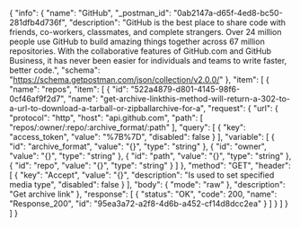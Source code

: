 {
  "info": {
    "name": "GitHub",
    "_postman_id": "0ab2147a-d65f-4ed8-bc50-281dfb4d736f",
    "description": "GitHub is the best place to share code with friends, co-workers, classmates, and complete strangers. Over 24 million people use GitHub to build amazing things together across 67 million repositories. With the collaborative features of GitHub.com and GitHub Business, it has never been easier for individuals and teams to write faster, better code.",
    "schema": "https://schema.getpostman.com/json/collection/v2.0.0/"
  },
  "item": [
    {
      "name": "repos",
      "item": [
        {
          "id": "522a4879-d801-4145-98f6-0cf46af9f2d7",
          "name": "get-archive-linkthis-method-will-return-a-302-to-a-url-to-download-a-tarball-or-zipballarchive-for-a",
          "request": {
            "url": {
              "protocol": "http",
              "host": "api.github.com",
              "path": [
                "repos/:owner/:repo/:archive_format/:path"
              ],
              "query": [
                {
                  "key": "access_token",
                  "value": "%7B%7D",
                  "disabled": false
                }
              ],
              "variable": [
                {
                  "id": "archive_format",
                  "value": "{}",
                  "type": "string"
                },
                {
                  "id": "owner",
                  "value": "{}",
                  "type": "string"
                },
                {
                  "id": "path",
                  "value": "{}",
                  "type": "string"
                },
                {
                  "id": "repo",
                  "value": "{}",
                  "type": "string"
                }
              ]
            },
            "method": "GET",
            "header": [
              {
                "key": "Accept",
                "value": "{}",
                "description": "Is used to set specified media type",
                "disabled": false
              }
            ],
            "body": {
              "mode": "raw"
            },
            "description": "Get archive link"
          },
          "response": [
            {
              "status": "OK",
              "code": 200,
              "name": "Response_200",
              "id": "95ea3a72-a2f8-4d6b-a452-cf14d8dcc2ea"
            }
          ]
        }
      ]
    }
  ]
}